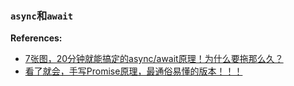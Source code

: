 ### `async`和`await`

**References:**
- [7张图，20分钟就能搞定的async/await原理！为什么要拖那么久？](https://juejin.cn/post/7007031572238958629)
- [看了就会，手写Promise原理，最通俗易懂的版本！！！](https://juejin.cn/post/6994594642280857630)